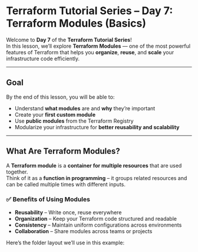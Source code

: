 #  Terraform Tutorial Series – Day 7: Terraform Modules (Basics)

Welcome to **Day 7** of the **Terraform Tutorial Series**!  
In this lesson, we’ll explore **Terraform Modules** — one of the most powerful features of Terraform that helps you **organize**, **reuse**, and **scale** your infrastructure code efficiently.

---

##  Goal

By the end of this lesson, you will be able to:

- Understand **what modules** are and **why** they’re important  
- Create your **first custom module**  
- Use **public modules** from the Terraform Registry  
- Modularize your infrastructure for **better reusability and scalability**

---

##  What Are Terraform Modules?

A **Terraform module** is a **container for multiple resources** that are used together.  
Think of it as a **function in programming** – it groups related resources and can be called multiple times with different inputs.

### ✅ Benefits of Using Modules

- **Reusability** – Write once, reuse everywhere  
- **Organization** – Keep your Terraform code structured and readable  
- **Consistency** – Maintain uniform configurations across environments  
- **Collaboration** – Share modules across teams or projects  



Here’s the folder layout we’ll use in this example:

